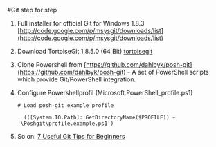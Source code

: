 #Git step for step

1. Full installer for official Git for Windows 1.8.3 [http://code.google.com/p/msysgit/downloads/list](http://code.google.com/p/msysgit/downloads/list)
2. Download TortoiseGit 1.8.5.0 (64 Bit) [tortoisegit](http://code.google.com/p/tortoisegit/wiki/Download?tm=2)
3. Clone Powershell from [https://github.com/dahlbyk/posh-git](https://github.com/dahlbyk/posh-git) - A set of PowerShell scripts which provide Git/PowerShell integration.
4. Configure Powershellprofil (Microsoft.PowerShell_profile.ps1)

   `# Load posh-git example profile`
   
   `. (([System.IO.Path]::GetDirectoryName($PROFILE)) + '\Poshgit\profile.example.ps1')`

5. So on: [7 Useful Git Tips for Beginners](http://sixrevisions.com/web-development/git-tips/)
